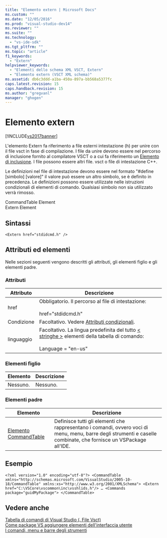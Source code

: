 ```yaml
---
title: "Elemento extern | Microsoft Docs"
ms.custom: ""
ms.date: "12/05/2016"
ms.prod: "visual-studio-dev14"
ms.reviewer: ""
ms.suite: ""
ms.technology: 
  - "vs-ide-sdk"
ms.tgt_pltfrm: ""
ms.topic: "article"
f1_keywords: 
  - "Extern"
helpviewer_keywords: 
  - "Elementi dello schema XML VSCT, Extern"
  - "Elemento extern (VSCT XML schema)"
ms.assetid: db6c3ddd-a1ba-450a-897a-bb568a5377fc
caps.latest.revision: 15
caps.handback.revision: 15
ms.author: "gregvanl"
manager: "ghogen"
---
```

# Elemento extern
[!INCLUDE[vs2017banner](../code-quality/includes/vs2017banner.md)]

L'elemento Extern fa riferimento a file esterni intestazione \(h\) per unire con il file vsct in fase di compilazione. I file da unire devono essere nel percorso di inclusione fornito al compilatore VSCT o a cui fa riferimento un [Elemento di inclusione](../extensibility/include-element.md). I file possono essere altri file. vsct o file di intestazione C\+\+.  
  
 Le definizioni nel file di intestazione devono essere nel formato "\#define \[simbolo\] \[valore\]" il valore può essere un altro simbolo, se è definito in precedenza. Le definizioni possono essere utilizzate nelle istruzioni condizionali di elementi di comando. Qualsiasi simbolo non sia utilizzato verrà rimosso.  
  
 CommandTable Element  
Extern Element  
  
## Sintassi  
  
```  
<Extern href="stdidcmd.h" />  
```  
  
## Attributi ed elementi  
 Nelle sezioni seguenti vengono descritti gli attributi, gli elementi figlio e gli elementi padre.  
  
### Attributi  
  
|Attributo|Descrizione|  
|---------------|-----------------|  
|href|Obbligatorio. Il percorso al file di intestazione:<br /><br /> href\="stdidcmd.h"|  
|Condizione|Facoltativo. Vedere [Attributi condizionali](../extensibility/vsct-xml-schema-conditional-attributes.md).|  
|linguaggio|Facoltativo. La lingua predefinita del tutto [\< stringhe \>](../extensibility/strings-element.md) elementi della tabella di comando:<br /><br /> Language \= "en\-us"|  
  
### Elementi figlio  
  
|Elemento|Descrizione|  
|--------------|-----------------|  
|Nessuno.|Nessuno.|  
  
### Elementi padre  
  
|Elemento|Descrizione|  
|--------------|-----------------|  
|[Elemento CommandTable](../extensibility/commandtable-element.md)|Definisce tutti gli elementi che rappresentano i comandi, ovvero voci di menu, menu, barre degli strumenti e caselle combinate, che fornisce un VSPackage all'IDE.|  
  
## Esempio  
  
```  
<?xml version="1.0" encoding="utf-8"?> <CommandTable xmlns="http://schemas.microsoft.com/VisualStudio/2005-10- 18/CommandTable" xmlns:xs="http://www.w3.org/2001/XMLSchema"> <Extern href="C:\VSCore\vscommon\inc\vsshlids.h"/> … <Commands package="guidMyPackage"> </CommandTable>  
```  
  
## Vedere anche  
 [Tabella di comandi di Visual Studio \(. File Vsct\)](../extensibility/internals/visual-studio-command-table-dot-vsct-files.md)   
 [Come package VS aggiungere elementi dell'interfaccia utente](../extensibility/internals/how-vspackages-add-user-interface-elements.md)   
 [I comandi, menu e barre degli strumenti](../extensibility/internals/commands-menus-and-toolbars.md)